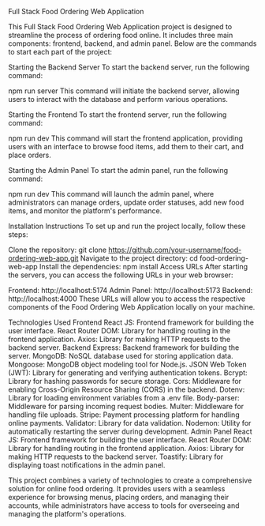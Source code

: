 Full Stack Food Ordering Web Application

This Full Stack Food Ordering Web Application project is designed to streamline the process of ordering food online. It includes three main components: frontend, backend, and admin panel. Below are the commands to start each part of the project:

Starting the Backend Server
To start the backend server, run the following command:

npm run server
This command will initiate the backend server, allowing users to interact with the database and perform various operations.

Starting the Frontend
To start the frontend server, run the following command:

npm run dev
This command will start the frontend application, providing users with an interface to browse food items, add them to their cart, and place orders.

Starting the Admin Panel
To start the admin panel, run the following command:

npm run dev
This command will launch the admin panel, where administrators can manage orders, update order statuses, add new food items, and monitor the platform's performance.

Installation Instructions
To set up and run the project locally, follow these steps:

Clone the repository:
git clone https://github.com/your-username/food-ordering-web-app.git
Navigate to the project directory:
cd food-ordering-web-app
Install the dependencies:
npm install
Access URLs
After starting the servers, you can access the following URLs in your web browser:

Frontend: http://localhost:5174
Admin Panel: http://localhost:5173
Backend: http://localhost:4000
These URLs will allow you to access the respective components of the Food Ordering Web Application locally on your machine.

Technologies Used
Frontend
React JS: Frontend framework for building the user interface.
React Router DOM: Library for handling routing in the frontend application.
Axios: Library for making HTTP requests to the backend server.
Backend
Express: Backend framework for building the server.
MongoDB: NoSQL database used for storing application data.
Mongoose: MongoDB object modeling tool for Node.js.
JSON Web Token (JWT): Library for generating and verifying authentication tokens.
Bcrypt: Library for hashing passwords for secure storage.
Cors: Middleware for enabling Cross-Origin Resource Sharing (CORS) in the backend.
Dotenv: Library for loading environment variables from a .env file.
Body-parser: Middleware for parsing incoming request bodies.
Multer: Middleware for handling file uploads.
Stripe: Payment processing platform for handling online payments.
Validator: Library for data validation.
Nodemon: Utility for automatically restarting the server during development.
Admin Panel
React JS: Frontend framework for building the user interface.
React Router DOM: Library for handling routing in the frontend application.
Axios: Library for making HTTP requests to the backend server.
Toastify: Library for displaying toast notifications in the admin panel.


This project combines a variety of technologies to create a comprehensive solution for online food ordering. It provides users with a seamless experience for browsing menus, placing orders, and managing their accounts, while administrators have access to tools for overseeing and managing the platform's operations.
